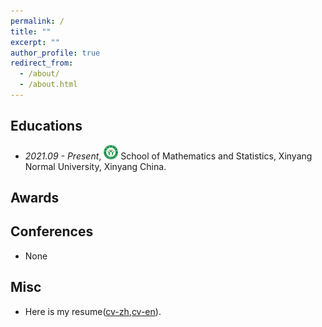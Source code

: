 ```yaml
---
permalink: /
title: ""
excerpt: ""
author_profile: true
redirect_from: 
  - /about/
  - /about.html
---
```


<h2 id='educations'> Educations </h2>

<!-- 
- *2025.09 - Present*, <a href="https://www.sdu.edu.cn/"><img class="svg" src="/images/SDU_logo.svg" width="23pt"></a> School of Mathematics, Shandong University, Jinan China. 
- *2021.09 - 2025.07*, <a href="https://www.xynu.edu.cn/"><img class="svg" src="/images/XYNU_logo.svg" width="23pt"></a> School of Mathematics and Statistics, Xinyang Normal University, Xinyang China. 
  -->

- *2021.09 - Present*, <a href="https://www.xynu.edu.cn/"><img class="svg" src="/images/XYNU_logo.svg" width="23pt"></a> School of Mathematics and Statistics, Xinyang Normal University, Xinyang China. 

<h2 id='haa'> Awards </h2>
<!-- 
- *2023.12* -- The `1st Prize` in the 15th Chinese Mathematics Competition(Mathematics Class A).
- *2023.11* -- The `2st Prize` in the 2023 Contemporary Undergraduate Mathematical Contest in Modeling.
  -->
<h2 id='conferences'> Conferences </h2>

- None

<h2 id='misc'> Misc </h2>

- Here is my resume([cv-zh](/ref/cv.pdf),[cv-en](/ref/cv-en.pdf)). 

